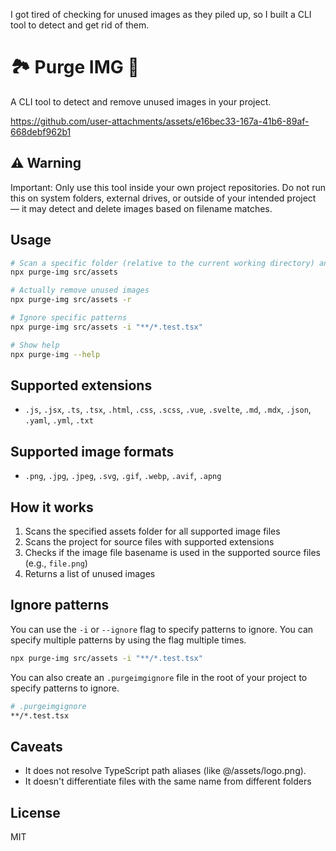 I got tired of checking for unused images as they piled up, so I built a CLI tool to detect and get rid of them.

# 🏞️ Purge IMG 🧹

A CLI tool to detect and remove unused images in your project.


https://github.com/user-attachments/assets/e16bec33-167a-41b6-89af-668debf962b1


## ⚠️ Warning
Important:
Only use this tool inside your own project repositories.
Do not run this on system folders, external drives, or outside of your intended project —
it may detect and delete images based on filename matches.

## Usage

```bash
# Scan a specific folder (relative to the current working directory) and print unused images without deleting anything
npx purge-img src/assets

# Actually remove unused images
npx purge-img src/assets -r

# Ignore specific patterns
npx purge-img src/assets -i "**/*.test.tsx"

# Show help
npx purge-img --help
```

## Supported extensions

- `.js`, `.jsx`, `.ts`, `.tsx`, `.html`, `.css`, `.scss`, `.vue`, `.svelte`, `.md`, `.mdx`, `.json`, `.yaml`, `.yml`, `.txt`

## Supported image formats

- `.png`, `.jpg`, `.jpeg`, `.svg`, `.gif`, `.webp`, `.avif`, `.apng`

## How it works

1. Scans the specified assets folder for all supported image files
2. Scans the project for source files with supported extensions
3. Checks if the image file basename is used in the supported source files (e.g., `file.png`)
4. Returns a list of unused images

## Ignore patterns

You can use the `-i` or `--ignore` flag to specify patterns to ignore. You can specify multiple patterns by using the flag multiple times.

```bash
npx purge-img src/assets -i "**/*.test.tsx"
```

You can also create an `.purgeimgignore` file in the root of your project to specify patterns to ignore.

```bash
# .purgeimgignore
**/*.test.tsx
```

## Caveats

- It does not resolve TypeScript path aliases (like @/assets/logo.png).
- It doesn't differentiate files with the same name from different folders

## License

MIT

